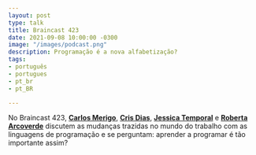 ```yaml
---
layout: post
type: talk
title: Braincast 423
date: 2021-09-08 10:00:00 -0300
image: "/images/podcast.png"
description: Programação é a nova alfabetização?
tags:
- português
- portugues
- pt_br
- pt_BR

---
```

No Braincast 423, [**Carlos Merigo**](https://twitter.com/cmerigo), [**Cris Dias**](https://twitter.com/crisdias), [**Jessica Temporal**](https://twitter.com/jesstemporal) e [**Roberta Arcoverde**](https://twitter.com/rla4) discutem as mudanças trazidas no mundo do trabalho com as linguagens de programação e se perguntam: aprender a programar é tão importante assim?